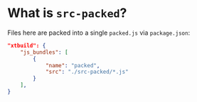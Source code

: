 # What is `src-packed`?

Files here are packed into a single `packed.js` via `package.json`:

```json
"xtbuild": {
    "js_bundles": [
        {
            "name": "packed",
            "src": "./src-packed/*.js"
        }
    ],
}
```
